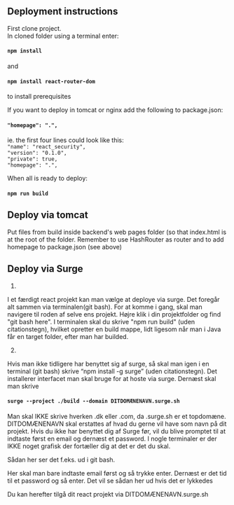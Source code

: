## Deployment instructions
First clone project.  
In cloned folder using a terminal enter:  
#### `npm install`  
and
#### `npm install react-router-dom`  
to install prerequisites


If you want to deploy in tomcat or nginx add the following to package.json:  
#### `"homepage": ".",`

ie. the first four lines could look like this:  
`"name": "react_security",`  
  `"version": "0.1.0",`  
  `"private": true,`  
  `"homepage": ".",`  

When all is ready to deploy:

#### `npm run build`

## Deploy via tomcat
Put files from build inside backend's web pages folder (so that index.html is at the root of the folder. Remember to use HashRouter as router and to add homepage to package.json (see above)

## Deploy via Surge

1)
I et færdigt react projekt kan man vælge at deploye via surge. Det foregår alt sammen via terminalen(git bash). For at komme i gang, skal man navigere til roden af selve ens projekt. Højre klik i din projektfolder og find "git bash here". I terminalen skal du skrive "npm run build" (uden citationstegn), hvilket opretter en build mappe, lidt ligesom når man i Java får en target folder, efter man har builded. 

2) 
Hvis man ikke tidligere har benyttet sig af surge, så skal man igen i en terminal (git bash) skrive “npm install -g surge” (uden citationstegn). Det installerer interfacet man skal bruge for at hoste via surge.
Dernæst skal man skrive  
#### `surge --project ./build --domain DITDOMÆNENAVN.surge.sh`  
Man skal IKKE skrive hverken .dk eller .com, da .surge.sh er et topdomæne. DITDOMÆNENAVN skal erstattes af hvad du gerne vil have som navn på dit projekt. 
Hvis du ikke har benyttet dig af Surge før, vil du blive promptet til at indtaste først en email og dernæst et password. I nogle terminaler er der IKKE noget grafisk der fortæller dig at det er det du skal. 

Sådan her ser det f.eks. ud i git bash. 

Her skal man bare indtaste email først og så trykke enter. Dernæst er det tid til et password og så enter. 
Det vil se sådan her ud hvis det er lykkedes 

Du kan herefter tilgå dit react projekt via DITDOMÆNENAVN.surge.sh




